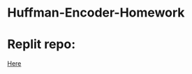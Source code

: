 # Huffman-Encoder-Homework
# Replit repo:
[Here](https://replit.com/@vaugtro/Huffman-Encoder-Homework#main.py)
